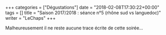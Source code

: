 +++
categories = ["Dégustations"]
date = "2018-02-08T17:30:22+00:00"
tags = [] 
title = "Saison 2017/2018 : séance n°5 (rhône sud vs languedoc)"
writer = "LeChaps"
+++

Malheureusement il ne reste aucune trace écrite de cette soirée...
